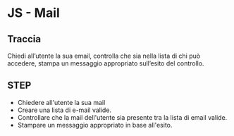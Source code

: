 # JS - Mail

## Traccia

Chiedi all’utente la sua email,
controlla che sia nella lista di chi può accedere,
stampa un messaggio appropriato sull’esito del controllo.

## STEP

- Chiedere all'utente la sua mail
- Creare una lista di e-mail valide.
- Controllare che la mail dell'utente sia presente tra la lista di
  email valide.
- Stampare un messaggio appropriato in base all'esito.
